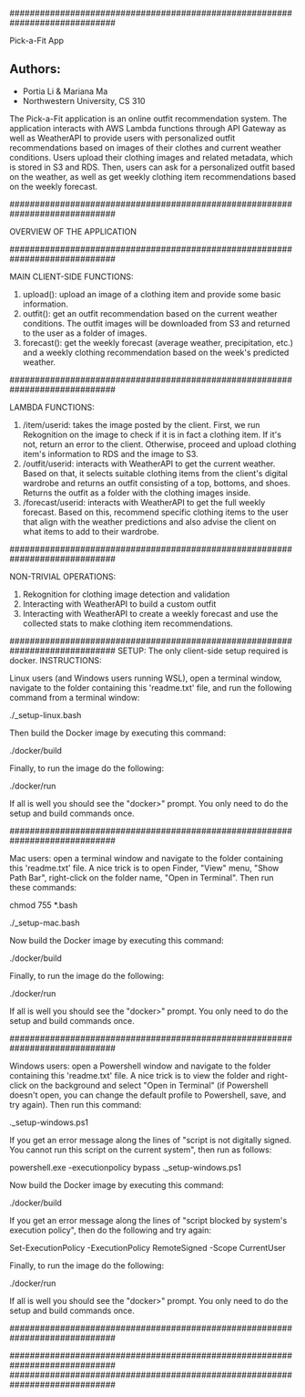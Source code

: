 #############################################################################

Pick-a-Fit App

## Authors:
- Portia Li & Mariana Ma
- Northwestern University, CS 310
 
The Pick-a-Fit application is an online outfit recommendation system. 
The application interacts with AWS Lambda functions through API Gateway as well
as WeatherAPI to provide users with personalized outfit recommendations based on 
images of their clothes and current weather conditions. Users upload their clothing images
and related metadata, which is stored in S3 and RDS. Then, users can ask for a
personalized outfit based on the weather, as well as get weekly clothing item
recommendations based on the weekly forecast.

#############################################################################

OVERVIEW OF THE APPLICATION

#############################################################################

MAIN CLIENT-SIDE FUNCTIONS:
1. upload(): upload an image of a clothing item and provide some basic information. 
2. outfit(): get an outfit recommendation based on the current weather conditions. The
outfit images will be downloaded from S3 and returned to the user as a folder of images.
3. forecast(): get the weekly forecast (average weather, precipitation, etc.) and a weekly
clothing recommendation based on the week's predicted weather.

#############################################################################

LAMBDA FUNCTIONS:
1. /item/userid: takes the image posted by the client. First, we run Rekognition on the image
to check if it is in fact a clothing item. If it's not, return an error to the client. Otherwise,
proceed and upload clothing item's information to RDS and the image to S3.
2. /outfit/userid: interacts with WeatherAPI to get the current weather. Based on that, it selects
suitable clothing items from the client's digital wardrobe and returns an outfit consisting of a 
top, bottoms, and shoes. Returns the outfit as a folder with the clothing images inside.
3. /forecast/userid: interacts with WeatherAPI to get the full weekly forecast. Based on this,
recommend specific clothing items to the user that align with the weather predictions and also 
advise the client on what items to add to their wardrobe.

#############################################################################

NON-TRIVIAL OPERATIONS:
1. Rekognition for clothing image detection and validation
2. Interacting with WeatherAPI to build a custom outfit
3. Interacting with WeatherAPI to create a weekly forecast and use
the collected stats to make clothing item recommendations.

#############################################################################
SETUP: The only client-side setup required is docker.
INSTRUCTIONS:

Linux users (and Windows users running WSL), open a terminal window,
navigate to the folder containing this 'readme.txt' file, and run the 
following command from a terminal window:

  ./_setup-linux.bash

Then build the Docker image by executing this command:

  ./docker/build

Finally, to run the image do the following:

  ./docker/run

If all is well you should see the "docker>" prompt. You only need to do
the setup and build commands once. 

#############################################################################

Mac users: open a terminal window and navigate to the folder containing
this 'readme.txt' file. A nice trick is to open Finder, "View" menu, 
"Show Path Bar", right-click on the folder name, "Open in Terminal". Then
run these commands:

  chmod 755 *.bash

  ./_setup-mac.bash

Now build the Docker image by executing this command:

  ./docker/build

Finally, to run the image do the following:

  ./docker/run

If all is well you should see the "docker>" prompt. You only need to do
the setup and build commands once. 

#############################################################################

Windows users: open a Powershell window and navigate to the folder 
containing this 'readme.txt' file. A nice trick is to view the folder
and right-click on the background and select "Open in Terminal" (if 
Powershell doesn't open, you can change the default profile to Powershell,
save, and try again). Then run this command:

  .\_setup-windows.ps1

If you get an error message along the lines of "script is not digitally 
signed. You cannot run this script on the current system", then run 
as follows:

  powershell.exe -executionpolicy bypass .\_setup-windows.ps1

Now build the Docker image by executing this command:

  ./docker/build

If you get an error message along the lines of "script blocked by system's
execution policy", then do the following and try again:

  Set-ExecutionPolicy -ExecutionPolicy RemoteSigned -Scope CurrentUser

Finally, to run the image do the following:

  ./docker/run

If all is well you should see the "docker>" prompt. You only need to do
the setup and build commands once. 

#############################################################################


#############################################################################
#############################################################################
